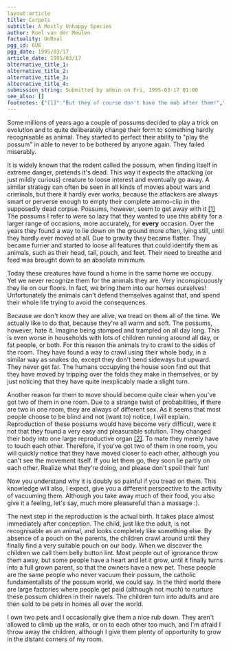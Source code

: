 ```yaml
---
layout:article
title: Carpets
subtitle: A Mostly Unhappy Species
author: Roel van der Meulen
factuality: UnReal
pgg_id: 6U6
pgg_date: 1995/03/17
article_date: 1995/03/17
alternative_title_1: 
alternative_title_2: 
alternative_title_3: 
alternative_title_4: 
submission_string: Submitted by admin on Fri, 1995-03-17 01:00
see_also: []
footnotes: {"[1]":"But they of course don't have the mob after them!","[2]":"In the same way that the body is one large digestive organ, feeding on dust."}
---
```

<div>
<p>Some millions of years ago a couple of possums decided to play a trick on evolution and to quite deliberately change their form to something hardly recognisable as animal. They started to perfect their ability to "play the possum" in able to never to be bothered by anyone again. They failed miserably.</p>
<p>It is widely known that the rodent called the possum, when finding itself in extreme danger, pretends it's dead. This way it expects the attacking (or just mildly curious) creature to loose interest and eventually go away. A similar strategy can often be seen in all kinds of movies about wars and criminals, but there it hardly ever works, because the attackers are always smart or perverse enough to empty their complete ammo-clip in the supposedly dead corpse. Possums, however, seem to get away with it <a href="#footnotes.1" class="footnote-link">[1]</a> The possums I refer to were so lazy that they wanted to use this ability for a larger range of occasions, more accurately, for <strong>every</strong> occasion. Over the years they found a way to lie down on the ground more often, lying still, until they hardly ever moved at all. Due to gravity they became flatter. They became furrier and started to loose all features that could identify them as animals, such as their head, tail, pouch, and feet. Their need to breathe and feed was brought down to an absolute minimum.</p>
<p>Today these creatures have found a home in the same home we occupy. Yet we never recognize them for the animals they are. Very inconspicuously they lie on our floors. In fact, we bring them into our homes ourselves! Unfortunately the animals can't defend themselves against that, and spend their whole life trying to avoid the consequences.</p>
<p>Because we don't know they are alive, we tread on them all of the time. We actually like to do that, because they're all warm and soft. The possums, however, hate it. Imagine being stomped and trampled on all day long. This is even worse in households with lots of children running around all day, or fat people, or both. For this reason the animals try to crawl to the sides of the room. They have found a way to crawl using their whole body, in a similar way as snakes do, except they don't bend sideways but upward. They never get far. The humans occupying the house soon find out that they have moved by tripping over the folds they make in themselves, or by just noticing that they have quite inexplicably made a slight turn.</p>
<p>Another reason for them to move should become quite clear when you've got two of them in one room. Due to a strange twist of probabilities, <strong>if</strong> there are two in one room, they are always of different sex. As it seems that most people choose to be blind and not (want to) notice, I will explain. Reproduction of these possums would have become very difficult, were it not that they found a very easy and pleasurable solution. They changed their body into one large reproductive organ <a href="#footnotes.2" class="footnote-link">[2]</a>. To mate they merely have to touch each other. Therefore, if you've got two of them in one room, you will quickly notice that they have moved closer to each other, although you can't see the movement itself. If you let them go, they soon lie partly on each other. Realize what they're doing, and please don't spoil their fun!</p>
<p>Now you understand why it is doubly so painful if you tread on them. This knowledge will also, I expect, give you a different perspective to the activity of vacuuming them. Although you take away much of their food, you also give it a feeling, let's say, much more pleasureful than a massage :).</p>
<p>The next step in the reproduction is the actual birth. It takes place almost immediately after conception. The child, just like the adult, is not recognisable as an animal, and looks completely like something else. By absence of a pouch on the parents, the children crawl around until they finally find a very suitable pouch on our body. When we discover the children we call them belly button lint. Most people out of ignorance throw them away, but some people have a heart and let it grow, until it finally turns into a full grown parent, so that the owners have a new pet. These people are the same people who never vacuum their possum, the catholic fundamentalists of the possum world, we could say. In the third world there are large factories where people get paid (although not much) to nurture these possum children in their navels. The children turn into adults and are then sold to be pets in homes all over the world.</p>
<p>I own two pets and I occasionally give them a nice rub down. They aren't allowed to climb up the walls, or on to each other too much, and I'm afraid I throw away the children, although I give them plenty of opportunity to grow in the distant corners of my room.</p>
</div>

